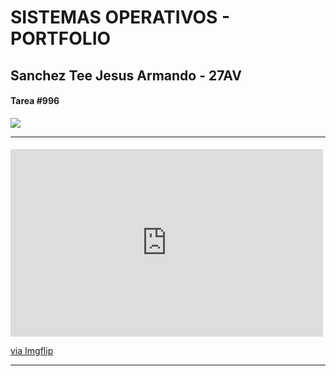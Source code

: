 # SISTEMAS OPERATIVOS - PORTFOLIO
## Sanchez Tee Jesus Armando - 27AV



#### Tarea #996
<a href="https://asciinema.org/a/gNAlmig0UX4mBOYmBzrQAKjKW" target="_blank"><img src="https://asciinema.org/a/gNAlmig0UX4mBOYmBzrQAKjKW.svg" /></a>

----

####

<div style="width:500px;max-width:100%;"><div style="height:0;padding-bottom:60%;position:relative;"><iframe width="500" height="300" style="position:absolute;top:0;left:0;width:100%;height:100%;" frameBorder="0" src="https://imgflip.com/embed/7zmqbq"></iframe></div><p><a href="https://imgflip.com/gif/7zmqbq">via Imgflip</a></p></div>

----
